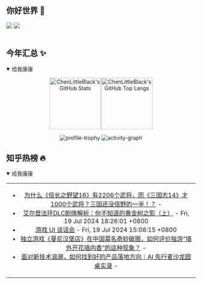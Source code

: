 ## 你好世界 👋

[![](https://img.shields.io/badge/@ChenLittleBlack-1a6c81?style=flat&logo=java&logoColor=1a6c81&label=Java&colorA=ffffff)](https://www.java.com/)
[![](https://img.shields.io/badge/@ChenLittleBlack-41b883?style=flat&logo=vuedotjs&logoColor=41b883&label=Vue&colorA=ffffff)](https://cn.vuejs.org/)

<div align="center">

<img alt="" src="https://readme-typing-svg.herokuapp.com?font=Consolas&center=true&vCenter=true&width=800&height=60&lines=The+traveler+often+arrives%2C+and+the+doer+often+succeeds.">
<img width="800"  height="3" alt="" src="https://camo.githubusercontent.com/82291b0fe831bfc6781e07fc5090cbd0a8b912bb8b8d4fec0696c881834f81ac/68747470733a2f2f70726f626f742e6d656469612f394575424971676170492e676966">

</div>


## 今年汇总 ✨

<details open>

<summary>给我康康</summary>

<div align="center">

<img height="137px" alt="ChenLittleBlack's GitHub Stats" src="https://github-readme-stats-roan-delta.vercel.app/api?username=ChenLittleBlack&hide_title=false&hide_border=true&show_icons=true&include_all_commits=true&line_height=21&bg_color=0,EC6C6C,FFD479,FFFC79,73FA79&theme=graywhite&locale=cn" /><img align="" height="137px" alt="ChenLittleBlack's GitHub Top Langs" src="https://github-readme-stats-roan-delta.vercel.app/api/top-langs/?username=ChenLittleBlack&hide_title=false&hide_border=true&layout=compact&bg_color=0,73FA79,73FDFF,D783FF&theme=graywhite&locale=cn" />

<img alt="profile-trophy" src="https://github-profile-trophy.vercel.app/?username=ChenLittleBlack&theme=algolia&column=-1" />

<img alt="activity-graph" src="https://activity-graph.herokuapp.com/graph?username=ChenLittleBlack&theme=github" />

</div>

</details>


## 知乎热榜 🔥

<details open>

<summary>给我康康</summary>

<div align="center">

<table style="height: 300px;">
<tr>
<td align="center" valign="middle">

<!-- START_SECTION:blog -->
* <a href='http://www.zhihu.com/question/660987513/answer/3566730694?utm_campaign=rss&utm_medium=rss&utm_source=rss&utm_content=title' target='_blank'>为什么《信长之野望16》有2206个武将，而《三国志14》才1000个武将？三国还没信野的一半！？</a> - 
* <a href='http://zhuanlan.zhihu.com/p/706431098?utm_campaign=rss&utm_medium=rss&utm_source=rss&utm_content=title' target='_blank'>艾尔登法环DLC剧情解析：你不知道的黄金树之影（上）</a> - Fri, 19 Jul 2024 18:26:01 +0800
* <a href='http://zhuanlan.zhihu.com/p/464771892?utm_campaign=rss&utm_medium=rss&utm_source=rss&utm_content=title' target='_blank'>游戏 UI 谈话会</a> - Fri, 19 Jul 2024 15:08:15 +0800
* <a href='http://www.zhihu.com/question/661344453/answer/3563870825?utm_campaign=rss&utm_medium=rss&utm_source=rss&utm_content=title' target='_blank'>独立游戏《曼尼汉堡店》在中国莫名奇妙破圈，如何评价独游“墙外开花墙内香”的这种现象？</a> - 
* <a href='http://zhuanlan.zhihu.com/p/709153865?utm_campaign=rss&utm_medium=rss&utm_source=rss&utm_content=title' target='_blank'>面对新技术浪潮，如何找到好的产品落地方向｜AI 先行者沙龙圆桌实录</a> - 
<!-- END_SECTION:blog -->

</td>
</tr>
</table>

</div>
</details>
